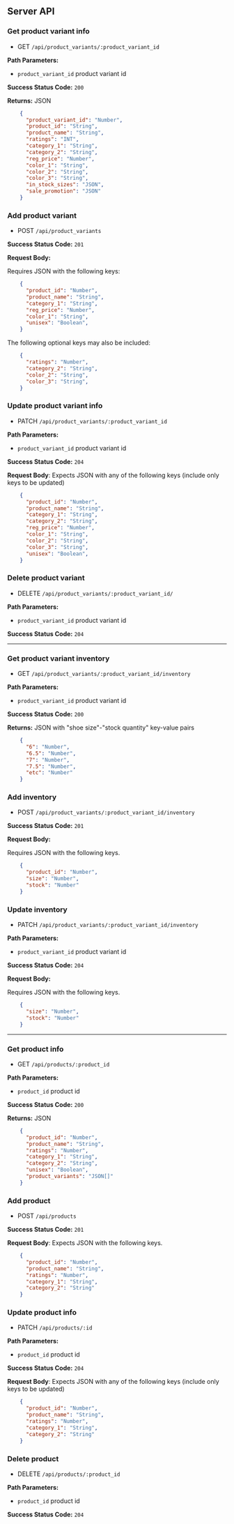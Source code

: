 ## Server API

### Get product variant info
  * GET `/api/product_variants/:product_variant_id`

**Path Parameters:**
  * `product_variant_id` product variant id

**Success Status Code:** `200`

**Returns:** JSON

```json
    {
      "product_variant_id": "Number",
      "product_id": "String",
      "product_name": "String",
      "ratings": "INT",
      "category_1": "String",
      "category_2": "String",
      "reg_price": "Number",
      "color_1": "String",
      "color_2": "String",
      "color_3": "String",
      "in_stock_sizes": "JSON",
      "sale_promotion": "JSON"
    }
```

### Add product variant
  * POST `/api/product_variants`

**Success Status Code:** `201`

**Request Body:**

Requires JSON with the following keys:

```json
    {
      "product_id": "Number",
      "product_name": "String",
      "category_1": "String",
      "reg_price": "Number",
      "color_1": "String",
      "unisex": "Boolean",
    }
```

The following optional keys may also be included:

```json
    {
      "ratings": "Number",
      "category_2": "String",
      "color_2": "String",
      "color_3": "String",
    }
```

### Update product variant info
  * PATCH `/api/product_variants/:product_variant_id`

**Path Parameters:**
  * `product_variant_id` product variant id

**Success Status Code:** `204`

**Request Body**: Expects JSON with any of the following keys (include only keys to be updated)

```json
    {
      "product_id": "Number",
      "product_name": "String",
      "category_1": "String",
      "category_2": "String",
      "reg_price": "Number",
      "color_1": "String",
      "color_2": "String",
      "color_3": "String",
      "unisex": "Boolean",
    }
```

### Delete product variant
  * DELETE `/api/product_variants/:product_variant_id/`

**Path Parameters:**
  * `product_variant_id` product variant id

**Success Status Code:** `204`

---

### Get product variant inventory
  * GET `/api/product_variants/:product_variant_id/inventory`

**Path Parameters:**
  * `product_variant_id` product variant id

**Success Status Code:** `200`

**Returns:** JSON with "shoe size"-"stock quantity" key-value pairs

```json
    {
      "6": "Number",
      "6.5": "Number",
      "7": "Number",
      "7.5": "Number",
      "etc": "Number"
    }
```

### Add inventory
  * POST `/api/product_variants/:product_variant_id/inventory`

**Success Status Code:** `201`

**Request Body:**

Requires JSON with the following keys.

```json
    {
      "product_id": "Number",
      "size": "Number",
      "stock": "Number"
    }
```

### Update inventory
  * PATCH `/api/product_variants/:product_variant_id/inventory`

**Path Parameters:**
  * `product_variant_id` product variant id

**Success Status Code:** `204`

**Request Body:**

Requires JSON with the following keys.

```json
    {
      "size": "Number",
      "stock": "Number"
    }
```

---

### Get product info
  * GET `/api/products/:product_id`

**Path Parameters:**
  * `product_id` product id

**Success Status Code:** `200`

**Returns:** JSON

```json
    {
      "product_id": "Number",
      "product_name": "String",
      "ratings": "Number",
      "category_1": "String",
      "category_2": "String",
      "unisex": "Boolean",
      "product_variants": "JSON[]"
    }
```

### Add product
  * POST `/api/products`

**Success Status Code:** `201`

**Request Body**: Expects JSON with the following keys.

```json
    {
      "product_id": "Number",
      "product_name": "String",
      "ratings": "Number",
      "category_1": "String",
      "category_2": "String"
    }
```

### Update product info
  * PATCH `/api/products/:id`

**Path Parameters:**
  * `product_id` product id

**Success Status Code:** `204`

**Request Body**: Expects JSON with any of the following keys (include only keys to be updated)

```json
    {
      "product_id": "Number",
      "product_name": "String",
      "ratings": "Number",
      "category_1": "String",
      "category_2": "String"
    }
```

### Delete product
  * DELETE `/api/products/:product_id`

**Path Parameters:**
  * `product_id` product id

**Success Status Code:** `204`